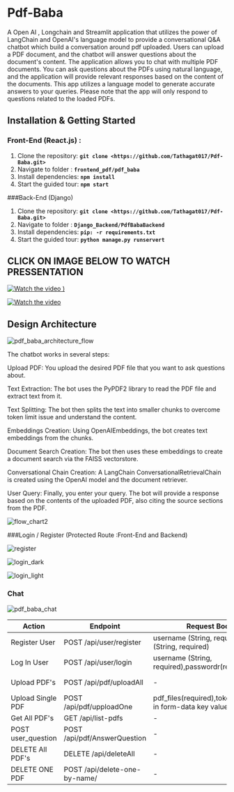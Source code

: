 # Pdf-Baba
A Open AI , Longchain and  Streamlit application that utilizes the power of LangChain and OpenAI's language model to provide a conversational Q&A chatbot which build a conversation around pdf uploaded. Users can upload a PDF document, and the chatbot will answer questions about the document's content. The application allows you to chat with multiple PDF documents. You can ask questions about the PDFs using natural language, and the application will provide relevant responses based on the content of the documents. This app utilizes a language model to generate accurate answers to your queries. Please note that the app will only respond to questions related to the loaded PDFs.

## **Installation & Getting Started**
### Front-End (React.js) :
1. Clone the repository: **`git clone <https://github.com/Tathagat017/Pdf-Baba.git>`**
2. Navigate to folder : **`frontend_pdf/pdf_baba`**
3. Install dependencies: **`npm install`**
4. Start the guided tour: **`npm start`**

###Back-End (Django)
1. Clone the repository: **`git clone <https://github.com/Tathagat017/Pdf-Baba.git>`**
2. Navigate to folder : **`Django_Backend/PdfBabaBackend`**
3. Install dependencies: **`pip: -r requirements.txt`**
4. Start the guided tour: **`python manage.py runservert`**

## CLICK ON IMAGE BELOW TO WATCH PRESSENTATION
[![Watch the video](https://cdn.movavi.io/pages/0012/74/9211a347fc630483f3edf014cde647c0a7669c34.webp)
)](https://vimeo.com/861875160/0104dd27d8?share=copy)

[![Watch the video](https://img.youtube.com/vi/YourVideoID/0.jpg)](https://youtu.be/EALCVASQ5F8?si=wme3hJsDfzt_S-q7)

## Design Architecture
![pdf_baba_architecture_flow](https://github.com/Tathagat017/Pdf-Baba/assets/114250830/9385b5a1-a485-4cd6-8bab-add4ec7981a9)


The chatbot works in several steps:

Upload PDF: You upload the desired PDF file that you want to ask questions about.

Text Extraction: The bot uses the PyPDF2 library to read the PDF file and extract text from it.

Text Splitting: The bot then splits the text into smaller chunks to overcome token limit issue and understand the content.

Embeddings Creation: Using OpenAIEmbeddings, the bot creates text embeddings from the chunks.

Document Search Creation: The bot then uses these embeddings to create a document search via the FAISS vectorstore.

Conversational Chain Creation: A LangChain ConversationalRetrievalChain is created using the OpenAI model and the document retriever.

User Query: Finally, you enter your query. The bot will provide a response based on the contents of the uploaded PDF, also citing the source sections from the PDF.

![flow_chart2](https://github.com/Tathagat017/Pdf-Baba/assets/114250830/b8067abb-fea7-4839-82b5-42a3b9b8bb78)

###Login / Register (Protected Route :Front-End and Backend)

![register](https://github.com/Tathagat017/Pdf-Baba/assets/114250830/f9c0aa76-d386-48dc-a812-b8aeea5402fb)

![login_dark](https://github.com/Tathagat017/Pdf-Baba/assets/114250830/d0498302-a86c-4d10-90e4-f28478de95cd)

![login_light](https://github.com/Tathagat017/Pdf-Baba/assets/114250830/5f438314-91a1-4ef1-8f58-f0c831100b82)

### Chat 

![pdf_baba_chat](https://github.com/Tathagat017/Pdf-Baba/assets/114250830/9af8204a-84ab-4089-8596-3c5ddd83a3ab)


| Action | Endpoint | Request Body | Response |
| --- | --- | --- | --- |
| Register User | POST /api/user/register | username (String, required), email (String, required) | User object with id, username, email |
| Log In User | POST /api/user/login | username (String, required),passwordr(required) | User object with id, username, email, access token |
| Upload PDF's  | POST /api/pdf/uploadAll | - | pdf_files(required),token(required) in form-data key value pair  |
| Upload Single PDF | POST /api/pdf/upploadOne | pdf_files(required),token(required) in form-data key value pair  |
| Get All PDF's | GET /api/list-pdfs | - | Array of pdf_names |
| POST user_question | POST /api/pdf/AnswerQuestion | - | JSON Response with ChatBot Answer |
| DELETE All PDF's | DELETE /api/deleteAll | - | Delete all Pdf's |
| DELETE ONE PDF | POST /api/delete-one-by-name/ | - | pdf_files(required),token(required) in form-data key value pair | - | json response - All instance of file deleted|

